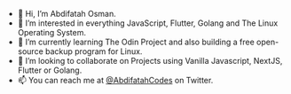 - 👋 Hi, I’m Abdifatah Osman.
- 👀 I’m interested in everything JavaScript, Flutter, Golang and The Linux Operating System.
- 🌱 I’m currently learning The Odin Project and also building a free open-source backup program for Linux.
- 💞️ I’m looking to collaborate on Projects using Vanilla Javascript, NextJS, Flutter or Golang.
- 📫 You can reach me at [@AbdifatahCodes](https://www.twitter.com/@AbdifatahCodes) on Twitter.

<!---
AbdifatahCodes/AbdifatahCodes is a ✨ special ✨ repository because its `README.md` (this file) appears on your GitHub profile.
You can click the Preview link to take a look at your changes.
--->

